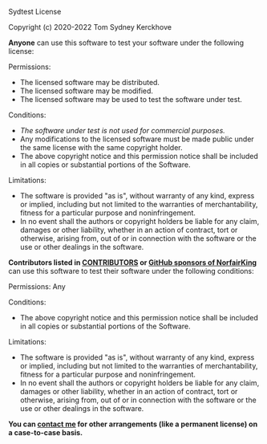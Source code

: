 Sydtest License

Copyright (c) 2020-2022 Tom Sydney Kerckhove

**Anyone** can use this software to test your software under the following license:


Permissions:
* The licensed software may be distributed.
* The licensed software may be modified.
* The licensed software may be used to test the software under test.

Conditions:
* _The software under test is not used for commercial purposes._
* Any modifications to the licensed software must be made public under the same license with the same copyright holder.
* The above copyright notice and this permission notice shall be included in all copies or substantial portions of the Software.

Limitations:
* The software is provided "as is", without warranty of any kind, express or implied, including but not limited to the warranties of merchantability, fitness for a particular purpose and noninfringement.
* In no event shall the authors or copyright holders be liable for any claim, damages or other liability, whether in an action of contract, tort or otherwise, arising from, out of or in connection with the software or the use or other dealings in the software.




**Contributors listed in [CONTRIBUTORS](./CONTRIBUTORS) or [GitHub sponsors of NorfairKing](https://github.com/sponsors/NorfairKing)** can use this software to test their software under the following conditions:

Permissions: Any

Conditions:
* The above copyright notice and this permission notice shall be included in all copies or substantial portions of the Software.

Limitations:
* The software is provided "as is", without warranty of any kind, express or implied, including but not limited to the warranties of merchantability, fitness for a particular purpose and noninfringement.
* In no event shall the authors or copyright holders be liable for any claim, damages or other liability, whether in an action of contract, tort or otherwise, arising from, out of or in connection with the software or the use or other dealings in the software.


**You can [contact me](https://cs-syd.eu/contact) for other arrangements (like a permanent license) on a case-to-case basis.**
